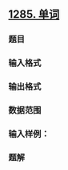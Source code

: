 ## [1285. 单词](https://www.acwing.com/problem/content/1287/)

### 题目

### 输入格式

### 输出格式

### 数据范围

### 输入样例：



### 题解
